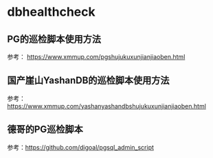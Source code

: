 # dbhealthcheck

## PG的巡检脚本使用方法

参考： https://www.xmmup.com/pgshujukuxunjianjiaoben.html




## 国产崖山YashanDB的巡检脚本使用方法

参考：https://www.xmmup.com/yashanyashandbshujukuxunjianjiaoben.html


## 德哥的PG巡检脚本

参考：https://github.com/digoal/pgsql_admin_script

